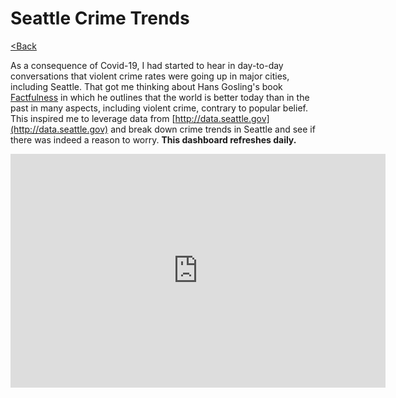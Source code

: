 # Seattle Crime Trends

[<Back](./)

As a consequence of Covid-19, I had started to hear in day-to-day conversations that violent crime rates were going up in major cities, including Seattle.
That got me thinking about Hans Gosling's book [Factfulness](https://www.goodreads.com/book/show/34890015-factfulness) in which he outlines that the world is better today than in the past in many aspects, including violent crime, contrary to popular belief. This inspired me to leverage data from [http://data.seattle.gov](http://data.seattle.gov) and break down crime trends in Seattle and see if there was indeed a reason to worry. __This dashboard refreshes daily.__

<iframe width="600" height="373.5" src="https://app.powerbi.com/view?r=eyJrIjoiOTAxNTRhMTctOTcxYi00ZTNiLTgwMzctMTJlMDJjZTRmM2IzIiwidCI6ImY2YjZkZDViLWYwMmYtNDQxYS05OWEwLTE2MmFjNTA2MGJkMiIsImMiOjZ9&pageName=ReportSection88b8ebc95658b800298e" frameborder="0" allowFullScreen="true"></iframe>
